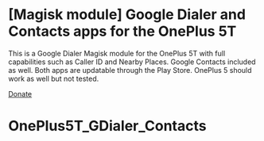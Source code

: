 # [Magisk module] Google Dialer and Contacts apps for the OnePlus 5T
This is a Google Dialer Magisk module for the OnePlus 5T with full capabilities such as Caller ID and Nearby Places. Google Contacts included as well. 
Both apps are updatable through the Play Store.
OnePlus 5 should work as well but not tested.

[Donate](https://www.paypal.me/RobinHaerle)
# OnePlus5T_GDialer_Contacts
